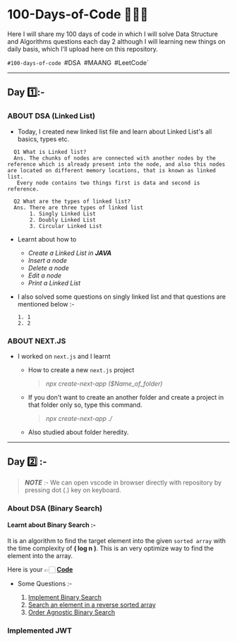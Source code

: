 # 100-Days-of-Code 👨🏻‍💻
Here I will share my 100 days of code in which I will solve Data Structure and Algorithms questions each day 2 although I will learning new things on daily basis, which I'll upload here on this repository.

`#100-days-of-code
`#DSA`
`#MAANG`
`#LeetCode`

***

## Day 1️⃣:-

  ### **ABOUT DSA (Linked List)**
 * Today, I created new linked list file and learn about Linked List's all basics, types etc.

```
  Q1 What is Linked list?
  Ans. The chunks of nodes are connected with another nodes by the reference which is already present into the node, and also this nodes are located on different memory locations, that is known as linked list.
   Every node contains two things first is data and second is reference.

  Q2 What are the types of linked list?
  Ans. There are three types of linked list
       1. Singly Linked List
       2. Doubly Linked List
       3. Circular Linked List
```

 * Learnt about how to
   - *Create a Linked List in **JAVA***
   - *Insert a node*
   - *Delete a node*
   - *Edit a node*
   - *Print a Linked List*
   
 * I also solved some questions on singly linked list and that questions are mentioned below :-
    ~~~
    1. 1
    2. 2

  ### **ABOUT NEXT.JS**
  * I worked on `next.js` and I learnt
    - How to create a new `next.js` project
      > *npx create-next-app ($Name_of_folder)*

    - If you don't want to create an another folder and create a project in that folder only so, type this command.
        > *npx create-next-app ./*  

    - Also studied about folder heredity.



***

## Day 2️⃣ :-


> ***NOTE*** :- We can open vscode in browser directly with repository by pressing dot (.) key on keyboard.


### About DSA (Binary Search) 

#### **Learnt about Binary Search** :-
  
  It is an algorithm to find the target element into the given `sorted array` with the time complexity of **( log n )**. This is an very optimize way to find the element into the array.

 Here is your 👉🏻 **[Code](https://github.com/dsrathore1/100-Days-of-Code/blob/main/JAVA/Binary_Search.java)**

  - Some Questions :-

    1. [Implement Binary Search](https://github.com/dsrathore1/100-Days-of-Code/blob/main/JAVA/Binary_Search.java)
    2. [Search an element in a reverse sorted array](https://github.com/dsrathore1/100-Days-of-Code/blob/main/JAVA/Search_In_Descending_order.java)
    3. [Order Agnostic Binary Search]()
    

### Implemented JWT

